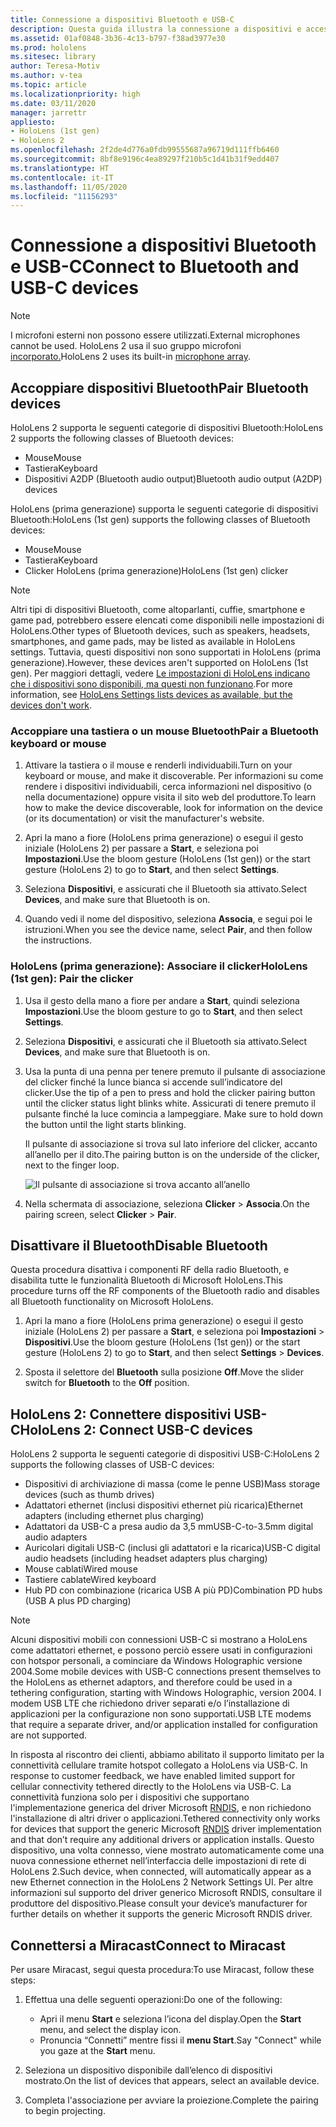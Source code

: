 ```yaml
---
title: Connessione a dispositivi Bluetooth e USB-C
description: Questa guida illustra la connessione a dispositivi e accessori Bluetooth e USB-C.
ms.assetid: 01af0848-3b36-4c13-b797-f38ad3977e30
ms.prod: hololens
ms.sitesec: library
author: Teresa-Motiv
ms.author: v-tea
ms.topic: article
ms.localizationpriority: high
ms.date: 03/11/2020
manager: jarrettr
appliesto:
- HoloLens (1st gen)
- HoloLens 2
ms.openlocfilehash: 2f2de4d776a0fdb99555687a96719d111ffb6460
ms.sourcegitcommit: 8bf8e9196c4ea89297f210b5c1d41b31f9edd407
ms.translationtype: HT
ms.contentlocale: it-IT
ms.lasthandoff: 11/05/2020
ms.locfileid: "11156293"
---
```

# <span data-ttu-id="349e1-103">Connessione a dispositivi Bluetooth e USB-C</span><span class="sxs-lookup"><span data-stu-id="349e1-103">Connect to Bluetooth and USB-C devices</span></span>

> [!NOTE]
> <span data-ttu-id="349e1-104">I microfoni esterni non possono essere utilizzati.</span><span class="sxs-lookup"><span data-stu-id="349e1-104">External microphones cannot be used.</span></span> <span data-ttu-id="349e1-105">HoloLens 2 usa il suo [](hololens2-hardware.md#audio-and-speech)gruppo microfoni[ incorporato.](hololens2-hardware.md#audio-and-speech)</span><span class="sxs-lookup"><span data-stu-id="349e1-105">HoloLens 2 uses its built-in [microphone array](hololens2-hardware.md#audio-and-speech).</span></span>

## <span data-ttu-id="349e1-106">Accoppiare dispositivi Bluetooth</span><span class="sxs-lookup"><span data-stu-id="349e1-106">Pair Bluetooth devices</span></span>

<span data-ttu-id="349e1-107">HoloLens 2 supporta le seguenti categorie di dispositivi Bluetooth:</span><span class="sxs-lookup"><span data-stu-id="349e1-107">HoloLens 2 supports the following classes of Bluetooth devices:</span></span>

- <span data-ttu-id="349e1-108">Mouse</span><span class="sxs-lookup"><span data-stu-id="349e1-108">Mouse</span></span>
- <span data-ttu-id="349e1-109">Tastiera</span><span class="sxs-lookup"><span data-stu-id="349e1-109">Keyboard</span></span>
- <span data-ttu-id="349e1-110">Dispositivi A2DP (Bluetooth audio output)</span><span class="sxs-lookup"><span data-stu-id="349e1-110">Bluetooth audio output (A2DP) devices</span></span>

<span data-ttu-id="349e1-111">HoloLens (prima generazione) supporta le seguenti categorie di dispositivi Bluetooth:</span><span class="sxs-lookup"><span data-stu-id="349e1-111">HoloLens (1st gen) supports the following classes of Bluetooth devices:</span></span>

- <span data-ttu-id="349e1-112">Mouse</span><span class="sxs-lookup"><span data-stu-id="349e1-112">Mouse</span></span>
- <span data-ttu-id="349e1-113">Tastiera</span><span class="sxs-lookup"><span data-stu-id="349e1-113">Keyboard</span></span>
- <span data-ttu-id="349e1-114">Clicker HoloLens (prima generazione)</span><span class="sxs-lookup"><span data-stu-id="349e1-114">HoloLens (1st gen) clicker</span></span>

> [!NOTE]
> <span data-ttu-id="349e1-115">Altri tipi di dispositivi Bluetooth, come altoparlanti, cuffie, smartphone e game pad, potrebbero essere elencati come disponibili nelle impostazioni di HoloLens.</span><span class="sxs-lookup"><span data-stu-id="349e1-115">Other types of Bluetooth devices, such as speakers, headsets, smartphones, and game pads, may be listed as available in HoloLens settings.</span></span> <span data-ttu-id="349e1-116">Tuttavia, questi dispositivi non sono supportati in HoloLens (prima generazione).</span><span class="sxs-lookup"><span data-stu-id="349e1-116">However, these devices aren't supported on HoloLens (1st gen).</span></span> <span data-ttu-id="349e1-117">Per maggiori dettagli, vedere [Le impostazioni di HoloLens indicano che i dispositivi sono disponibili, ma questi non funzionano](hololens-FAQ.md#hololens-settings-lists-devices-as-available-but-the-devices-dont-work).</span><span class="sxs-lookup"><span data-stu-id="349e1-117">For more information, see [HoloLens Settings lists devices as available, but the devices don't work](hololens-FAQ.md#hololens-settings-lists-devices-as-available-but-the-devices-dont-work).</span></span>

### <span data-ttu-id="349e1-118">Accoppiare una tastiera o un mouse Bluetooth</span><span class="sxs-lookup"><span data-stu-id="349e1-118">Pair a Bluetooth keyboard or mouse</span></span>

1. <span data-ttu-id="349e1-119">Attivare la tastiera o il mouse e renderli individuabili.</span><span class="sxs-lookup"><span data-stu-id="349e1-119">Turn on your keyboard or mouse, and make it discoverable.</span></span> <span data-ttu-id="349e1-120">Per informazioni su come rendere i dispositivi individuabili, cerca informazioni nel dispositivo (o nella documentazione) oppure visita il sito web del produttore.</span><span class="sxs-lookup"><span data-stu-id="349e1-120">To learn how to make the device discoverable, look for information on the device (or its documentation) or visit the manufacturer's website.</span></span>

1. <span data-ttu-id="349e1-121">Apri la mano a fiore (HoloLens prima generazione) o esegui il gesto iniziale (HoloLens 2) per passare a **Start**, e seleziona poi **Impostazioni**.</span><span class="sxs-lookup"><span data-stu-id="349e1-121">Use the bloom gesture (HoloLens (1st gen)) or the start gesture (HoloLens 2) to go to **Start**, and then select **Settings**.</span></span>

1. <span data-ttu-id="349e1-122">Seleziona **Dispositivi**, e assicurati che il Bluetooth sia attivato.</span><span class="sxs-lookup"><span data-stu-id="349e1-122">Select **Devices**, and make sure that Bluetooth is on.</span></span>  

1. <span data-ttu-id="349e1-123">Quando vedi il nome del dispositivo, seleziona **Associa**, e segui poi le istruzioni.</span><span class="sxs-lookup"><span data-stu-id="349e1-123">When you see the device name, select **Pair**, and then follow the instructions.</span></span>

### <span data-ttu-id="349e1-124">HoloLens (prima generazione): Associare il clicker</span><span class="sxs-lookup"><span data-stu-id="349e1-124">HoloLens (1st gen): Pair the clicker</span></span>

1. <span data-ttu-id="349e1-125">Usa il gesto della mano a fiore per andare a **Start**, quindi seleziona **Impostazioni**.</span><span class="sxs-lookup"><span data-stu-id="349e1-125">Use the bloom gesture to go to **Start**, and then select **Settings**.</span></span>

1. <span data-ttu-id="349e1-126">Seleziona **Dispositivi**, e assicurati che il Bluetooth sia attivato.</span><span class="sxs-lookup"><span data-stu-id="349e1-126">Select **Devices**, and make sure that Bluetooth is on.</span></span>

1. <span data-ttu-id="349e1-127">Usa la punta di una penna per tenere premuto il pulsante di associazione del clicker finché la lunce bianca si accende sull’indicatore del clicker.</span><span class="sxs-lookup"><span data-stu-id="349e1-127">Use the tip of a pen to press and hold the clicker pairing button until the clicker status light blinks white.</span></span> <span data-ttu-id="349e1-128">Assicurati di tenere premuto il pulsante finché la luce comincia a lampeggiare. </span><span class="sxs-lookup"><span data-stu-id="349e1-128">Make sure to hold down the button until the light starts blinking.</span></span>  

   <span data-ttu-id="349e1-129">Il pulsante di associazione si trova sul lato inferiore del clicker, accanto all’anello per il dito.</span><span class="sxs-lookup"><span data-stu-id="349e1-129">The pairing button is on the underside of the clicker, next to the finger loop.</span></span>
   
   ![Il pulsante di associazione si trova accanto all’anello](images/use-hololens-clicker-1.png)
   
1. <span data-ttu-id="349e1-131">Nella schermata di associazione, seleziona **Clicker** > **Associa**.</span><span class="sxs-lookup"><span data-stu-id="349e1-131">On the pairing screen, select **Clicker** > **Pair**.</span></span>

## <span data-ttu-id="349e1-132">Disattivare il Bluetooth</span><span class="sxs-lookup"><span data-stu-id="349e1-132">Disable Bluetooth</span></span>

<span data-ttu-id="349e1-133">Questa procedura disattiva i componenti RF della radio Bluetooth, e disabilita tutte le funzionalità Bluetooth di Microsoft HoloLens.</span><span class="sxs-lookup"><span data-stu-id="349e1-133">This procedure turns off the RF components of the Bluetooth radio and disables all Bluetooth functionality on Microsoft HoloLens.</span></span>

1. <span data-ttu-id="349e1-134">Apri la mano a fiore (HoloLens prima generazione) o esegui il gesto iniziale (HoloLens 2) per passare a **Start**, e seleziona poi **Impostazioni** > **Dispositivi**.</span><span class="sxs-lookup"><span data-stu-id="349e1-134">Use the bloom gesture (HoloLens (1st gen)) or the start gesture (HoloLens 2) to go to **Start**, and then select **Settings** > **Devices**.</span></span>

1. <span data-ttu-id="349e1-135">Sposta il selettore del **Bluetooth** sulla posizione **Off**.</span><span class="sxs-lookup"><span data-stu-id="349e1-135">Move the slider switch for **Bluetooth** to the **Off** position.</span></span>

## <span data-ttu-id="349e1-136">HoloLens 2: Connettere dispositivi USB-C</span><span class="sxs-lookup"><span data-stu-id="349e1-136">HoloLens 2: Connect USB-C devices</span></span>

<span data-ttu-id="349e1-137">HoloLens 2 supporta le seguenti categorie di dispositivi USB-C:</span><span class="sxs-lookup"><span data-stu-id="349e1-137">HoloLens 2 supports the following classes of USB-C devices:</span></span>

- <span data-ttu-id="349e1-138">Dispositivi di archiviazione di massa (come le penne USB)</span><span class="sxs-lookup"><span data-stu-id="349e1-138">Mass storage devices (such as thumb drives)</span></span>
- <span data-ttu-id="349e1-139">Adattatori ethernet (inclusi dispositivi ethernet più ricarica)</span><span class="sxs-lookup"><span data-stu-id="349e1-139">Ethernet adapters (including ethernet plus charging)</span></span>
- <span data-ttu-id="349e1-140">Adattatori da USB-C a presa audio da 3,5 mm</span><span class="sxs-lookup"><span data-stu-id="349e1-140">USB-C-to-3.5mm digital audio adapters</span></span>
- <span data-ttu-id="349e1-141">Auricolari digitali USB-C (inclusi gli adattatori e la ricarica)</span><span class="sxs-lookup"><span data-stu-id="349e1-141">USB-C digital audio headsets (including headset adapters plus charging)</span></span>
- <span data-ttu-id="349e1-142">Mouse cablati</span><span class="sxs-lookup"><span data-stu-id="349e1-142">Wired mouse</span></span>
- <span data-ttu-id="349e1-143">Tastiere cablate</span><span class="sxs-lookup"><span data-stu-id="349e1-143">Wired keyboard</span></span>
- <span data-ttu-id="349e1-144">Hub PD con combinazione (ricarica USB A più PD)</span><span class="sxs-lookup"><span data-stu-id="349e1-144">Combination PD hubs (USB A plus PD charging)</span></span>

> [!NOTE]
> <span data-ttu-id="349e1-145">Alcuni dispositivi mobili con connessioni USB-C si mostrano a HoloLens come adattatori ethernet, e possono perciò essere usati in configurazioni con hotspor personali, a cominciare da Windows Holographic versione 2004.</span><span class="sxs-lookup"><span data-stu-id="349e1-145">Some mobile devices with USB-C connections present themselves to the HoloLens as ethernet adaptors, and therefore could be used in a tethering configuration, starting with Windows Holographic, version 2004.</span></span> <span data-ttu-id="349e1-146">I modem USB LTE che richiedono driver separati e/o l’installazione di applicazioni per la configurazione non sono supportati.</span><span class="sxs-lookup"><span data-stu-id="349e1-146">USB LTE modems that require a separate driver, and/or application installed for configuration are not supported.</span></span>

<span data-ttu-id="349e1-147">In risposta al riscontro dei clienti, abbiamo abilitato il supporto limitato per la connettività cellulare tramite hotspot collegato a HoloLens via USB-C. </span><span class="sxs-lookup"><span data-stu-id="349e1-147">In response to customer feedback, we have enabled limited support for cellular connectivity tethered directly to the HoloLens via USB-C.</span></span>  <span data-ttu-id="349e1-148">La connettività funziona solo per i dispositivi che supportano l'implementazione generica del driver Microsoft [RNDIS](https://docs.microsoft.com/windows-hardware/drivers/network/overview-of-remote-ndis--rndis-), e non richiedono l'installazione di altri driver o applicazioni.</span><span class="sxs-lookup"><span data-stu-id="349e1-148">Tethered connectivity only works for devices that support the generic Microsoft [RNDIS](https://docs.microsoft.com/windows-hardware/drivers/network/overview-of-remote-ndis--rndis-) driver implementation and that don’t require any additional drivers or application installs.</span></span>  <span data-ttu-id="349e1-149">Questo dispositivo, una volta connesso, viene mostrato automaticamente come una nuova connessione ethernet nell’interfaccia delle impostazioni di rete di HoloLens 2.</span><span class="sxs-lookup"><span data-stu-id="349e1-149">Such device, when connected, will automatically appear as a new Ethernet connection in the HoloLens 2 Network Settings UI.</span></span> <span data-ttu-id="349e1-150">Per altre informazioni sul supporto del driver generico Microsoft RNDIS, consultare il produttore del dispositivo.</span><span class="sxs-lookup"><span data-stu-id="349e1-150">Please consult your device’s manufacturer for further details on whether it supports the generic Microsoft RNDIS driver.</span></span>

## <span data-ttu-id="349e1-151">Connettersi a Miracast</span><span class="sxs-lookup"><span data-stu-id="349e1-151">Connect to Miracast</span></span>

<span data-ttu-id="349e1-152">Per usare Miracast, segui questa procedura:</span><span class="sxs-lookup"><span data-stu-id="349e1-152">To use Miracast, follow these steps:</span></span>

1. <span data-ttu-id="349e1-153">Effettua una delle seguenti operazioni:</span><span class="sxs-lookup"><span data-stu-id="349e1-153">Do one of the following:</span></span>  

   - <span data-ttu-id="349e1-154">Apri il menu **Start** e seleziona l’icona del display.</span><span class="sxs-lookup"><span data-stu-id="349e1-154">Open the **Start** menu, and select the display icon.</span></span>
   - <span data-ttu-id="349e1-155">Pronuncia “Connetti” mentre fissi il **menu Start**.</span><span class="sxs-lookup"><span data-stu-id="349e1-155">Say "Connect" while you gaze at the **Start** menu.</span></span>  

1. <span data-ttu-id="349e1-156">Seleziona un dispositivo disponibile dall’elenco di dispositivi mostrato.</span><span class="sxs-lookup"><span data-stu-id="349e1-156">On the list of devices that appears, select an available device.</span></span>

1. <span data-ttu-id="349e1-157">Completa l'associazione per avviare la proiezione.</span><span class="sxs-lookup"><span data-stu-id="349e1-157">Complete the pairing to begin projecting.</span></span>
